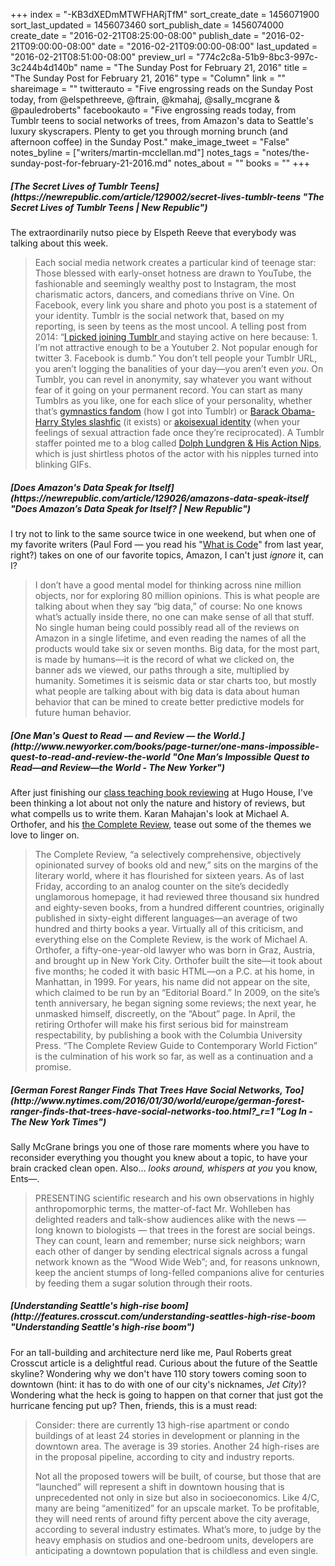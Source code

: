 +++
index = "-KB3dXEDmMTWFHARjTfM"
sort_create_date = 1456071900
sort_last_updated = 1456073460
sort_publish_date = 1456074000
create_date = "2016-02-21T08:25:00-08:00"
publish_date = "2016-02-21T09:00:00-08:00"
date = "2016-02-21T09:00:00-08:00"
last_updated = "2016-02-21T08:51:00-08:00"
preview_url = "774c2c8a-51b9-8bc3-997c-3c244b4d140b"
name = "The Sunday Post for February 21, 2016"
title = "The Sunday Post for February 21, 2016"
type = "Column"
link = ""
shareimage = ""
twitterauto = "Five engrossing reads on the Sunday Post today, from @elspethreeve, @ftrain, @kmahaj, @sally_mcgrane & @pauledroberts"
facebookauto = "Five engrossing reads today, from Tumblr teens to social networks of trees, from Amazon's data to Seattle's luxury skyscrapers. Plenty to get you through morning brunch (and afternoon coffee) in the Sunday Post."
make_image_tweet = "False"
notes_byline = ["writers/martin-mcclellan.md"]
notes_tags = "notes/the-sunday-post-for-february-21-2016.md"
notes_about = ""
books = ""
+++
<h5>[The Secret Lives of Tumblr Teens](https://newrepublic.com/article/129002/secret-lives-tumblr-teens "The Secret Lives of Tumblr Teens | New Republic")</h5>

The extraordinarily nutso piece by Elspeth Reeve that everybody was talking about this week. 

<blockquote>
	<p>Each social media network creates a particular kind of teenage star: Those blessed with early-onset hotness are drawn to YouTube, the fashionable and seemingly wealthy post to Instagram, the most charismatic actors, dancers, and comedians thrive on Vine. On Facebook, every link you share and photo you post is a statement of your identity. Tumblr is the social network that, based on my reporting, is seen by teens as the most uncool. A telling post from 2014: “<a href="http://magdafy.com/post/78786395415" target="_blank" rel="nofollow">I picked joining Tumblr </a>and staying active on here because: 1. I’m not attractive enough to be a Youtuber 2. Not popular enough for twitter 3. Facebook is dumb.” You don’t tell people your Tumblr URL, you aren’t logging the banalities of your day—you aren’t even <i>you</i>. On Tumblr, you can revel in anonymity, say whatever you want without fear of it going on your permanent record. You can start as many Tumblrs as you like, one for each slice of your personality, whether that’s <a href="http://gymfanconfessions.tumblr.com/" target="_blank" rel="nofollow">gymnastics fandom</a> (how I got into Tumblr) or <a href="http://one-direction-ficz.tumblr.com/post/55441022250/harry-x-obama" target="_blank" rel="nofollow">Barack Obama-Harry Styles slashfic</a> (it exists) or <a href="http://asexualadvice.tumblr.com/post/98098261611/any-advice-for-an-ace-who-finds-terms-like" target="_blank" rel="nofollow">akoisexual identity</a> (when your feelings of sexual attraction fade once they’re reciprocated). A Tumblr staffer pointed me to a blog called <a href="http://dolphandhisactionnips.tumblr.com/" target="_blank" rel="nofollow">Dolph Lundgren &amp; His Action Nips</a>, which is just shirtless photos of the actor with his nipples turned into blinking GIFs.
</p>
</blockquote>

<h5>[Does Amazon's Data Speak for Itself](https://newrepublic.com/article/129026/amazons-data-speak-itself "Does Amazon&#x2019;s Data Speak for Itself? | New Republic")</h5>

I try not to link to the same source twice in one weekend, but when one of my favorite writers (Paul Ford &mdash; you read his "[What is Code](http://www.bloomberg.com/graphics/2015-paul-ford-what-is-code/ "Paul Ford: What is Code? | Bloomberg")" from last year, right?) takes on one of our favorite topics, Amazon, I can't just _ignore_ it, can I?

<blockquote>
	I don’t have a good mental model for thinking across nine million objects, nor for exploring 80 million opinions. This is what people are talking about when they say “big data,” of course: No one knows what’s actually inside there, no one can make sense of all that stuff. No single human being could possibly read all of the reviews on Amazon in a single lifetime, and even reading the names of all the products would take six or seven months. Big data, for the most part, is made by humans—it is the record of what we clicked on, the banner ads we viewed, our paths through a site, multiplied by humanity. Sometimes it is seismic data or star charts too, but mostly what people are talking about with big data is data about human behavior that can be mined to create better predictive models for future human behavior.
</blockquote>

<h5>[One Man's Quest to Read &mdash; and Review &mdash; the World.](http://www.newyorker.com/books/page-turner/one-mans-impossible-quest-to-read-and-review-the-world "One Man’s Impossible Quest to Read—and Review—the World - The New Yorker")</h5>

After just finishing our [class teaching book reviewing](https://hugohouse.org/store/class/the-you-review-of-books-paul-constant-and-martin-mcclellan/ "None") at Hugo House, I've been thinking a lot about not only the nature and history of reviews, but what compells us to write them. Karan Mahajan's look at Michael A. Orthofer, and his [the Complete Review](http://www.complete-review.com/main/main.html "Complete Review - Welcome to the Complete Review"), tease out some of the themes we love to linger on.

<blockquote>
	The Complete Review, “a selectively comprehensive, objectively opinionated survey of books old and new,” sits on the margins of the literary world, where it has flourished for sixteen years. As of last Friday, according to an analog counter on the site’s decidedly unglamorous homepage, it had reviewed three thousand six hundred and eighty-seven books, from a hundred different countries, originally published in sixty-eight different languages—an average of two hundred and thirty books a year. Virtually all of this criticism, and everything else on the Complete Review, is the work of Michael A. Orthofer, a fifty-one-year-old lawyer who was born in Graz, Austria, and brought up in New York City. Orthofer built the site—it took about five months; he coded it with basic HTML—on a P.C. at his home, in Manhattan, in 1999. For years, his name did not appear on the site, which claimed to be run by an “Editorial Board.” In 2009, on the site’s tenth anniversary, he began signing some reviews; the next year, he unmasked himself, discreetly, on the “About” page. In April, the retiring Orthofer will make his first serious bid for mainstream respectability, by publishing a book with the Columbia University Press. “The Complete Review Guide to Contemporary World Fiction” is the culmination of his work so far, as well as a continuation and a promise.
</blockquote>


<h5>[German Forest Ranger Finds That Trees Have Social Networks, Too](http://www.nytimes.com/2016/01/30/world/europe/german-forest-ranger-finds-that-trees-have-social-networks-too.html?_r=1 "Log In - The New York Times")</h5>

Sally McGrane brings you one of those rare moments where you have to reconsider everything you thought you knew about a topic, to have your brain cracked clean open. Also&hellip; _looks around, whispers at you_ you know, Ents&mdash;.

<blockquote>
	PRESENTING scientific research and his own observations in highly anthropomorphic terms, the matter-of-fact Mr. Wohlleben has delighted readers and talk-show audiences alike with the news &mdash; long known to biologists &mdash; that trees in the forest are social beings. They can count, learn and remember; nurse sick neighbors; warn each other of danger by sending electrical signals across a fungal network known as the “Wood Wide Web”; and, for reasons unknown, keep the ancient stumps of long-felled companions alive for centuries by feeding them a sugar solution through their roots.
</blockquote>


<h5>[Understanding Seattle's high-rise boom](http://features.crosscut.com/understanding-seattles-high-rise-boom "Understanding Seattle's high-rise boom")</h5>

For an tall-building and architecture nerd like me, Paul Roberts great Crosscut article is a delightful read. Curious about the future of the Seattle skyline? Wondering why we don't have 110 story towers coming soon to downtown (hint: it has to do with one of our city's nicknames, _Jet City_)? Wondering what the heck is going to happen on that corner that just got the hurricane fencing put up? Then, friends, this is a must read:

<blockquote>
	<p>Consider: there are currently 13 high-rise apartment or condo buildings of at least 24 stories in development or planning in the downtown area. The average is 39 stories. Another 24 high-rises are in the proposal pipeline, according to city and industry reports.</p>

<p>Not all the proposed towers will be built, of course, but those that are “launched” will represent a shift in downtown housing that is unprecedented not only in size but also in socioeconomics. Like 4/C, many are being “amenitized” for an upscale market. To be profitable, they will need rents of around fifty percent above the city average, according to several industry estimates. What’s more, to judge by the heavy emphasis on studios and one-bedroom units, developers are anticipating a downtown population that is childless and even single.</p>
</blockquote>
